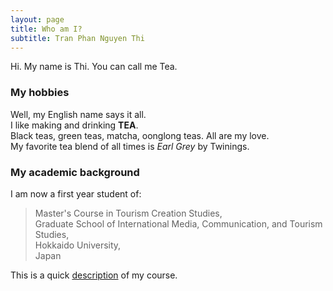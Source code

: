 ```yaml
---
layout: page
title: Who am I?
subtitle: Tran Phan Nguyen Thi
---
```


Hi. My name is Thi. You can call me Tea. 

### My hobbies

Well, my English name says it all.   
I like making and drinking **TEA**.   
Black teas, green teas, matcha, oonglong teas. All are my love.   
My favorite tea blend of all times is *Earl Grey* by Twinings.   

### My academic background

I am now a first year student of:  
>Master's Course in Tourism Creation Studies,   
>Graduate School of International Media, Communication, and Tourism Studies,   
>Hokkaido University,   
>Japan


This is a quick [description](https://www.imc.hokudai.ac.jp/english/academics/studies_courses/tourism_creation.html) of my course.  

